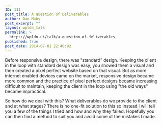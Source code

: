 ```yaml
---
ID: 111
post_title: A Question of Deliverables
author: Dan Maby
post_excerpt: ""
layout: wpldn_talk
permalink: >
  https://wpldn.uk/talk/a-question-of-deliverables
published: true
post_date: 2014-07-01 22:40:02
---
```

Before responsive design, there was "standard" design. Keeping the client in the loop with standard design was easy, you showed them a visual and then created a pixel perfect website based on that visual. But as more internet enabled devices came on the market, responsive design became more common and the practice of pixel perfect designs became increasing difficult to maintain, keeping the client in the loop using "the old ways" became impractical.

So how do we deal with this? What deliverables do we provide to the client and at what stages? There is no one-fit solution to this so instead I will tell you a few of the things I tried and how and why they failed. Hopefully you can then find a method to suit you and avoid some of the mistakes I made.